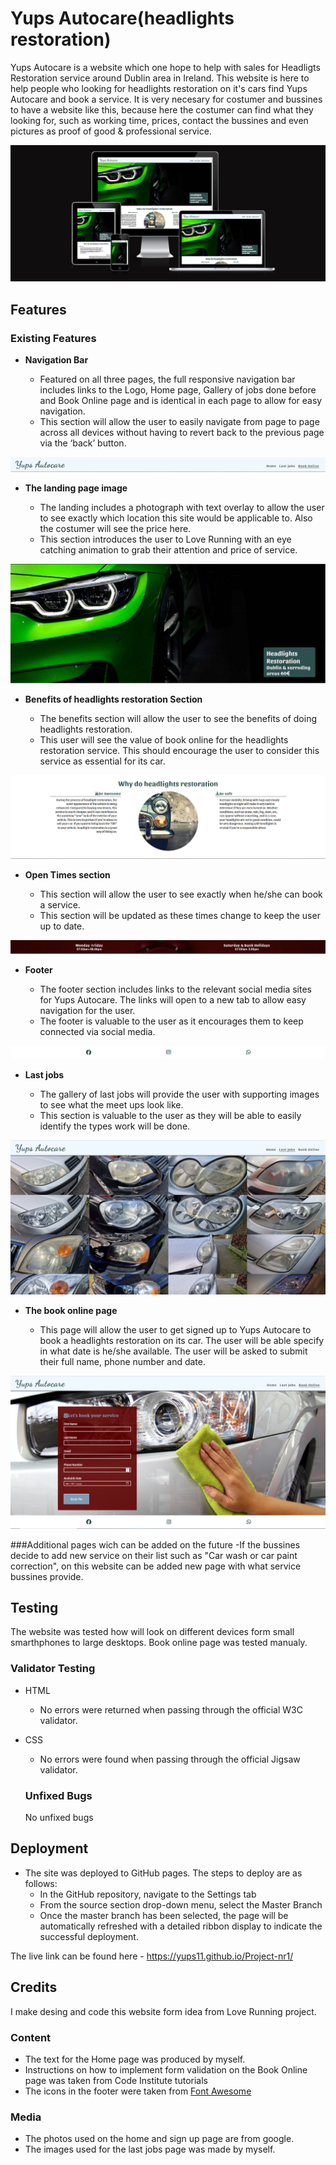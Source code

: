 # Yups Autocare(headlights restoration)

Yups Autocare is a website which one hope to help with sales for Headligts Restoration service around Dublin area in Ireland. This website is here to help people who looking for headlights restoration on it's cars find Yups Autocare and book a service. It is very necesary for costumer and bussines to have a website like this, because here the costumer can find what they looking for, such as working time, prices, contact the bussines and even pictures as proof of good & professional service.

![Header](https://github.com/Yups11/Project-nr1/blob/main/media/readme-image-1.png)

## Features

### Existing Features

- __Navigation Bar__

  - Featured on all three pages, the full responsive navigation bar includes links to the Logo, Home page, Gallery of jobs done before and Book Online page and is identical in each page to allow for easy navigation.
  - This section will allow the user to easily navigate from page to page across all devices without having to revert back to the previous page via the ‘back’ button.

![Navigation Bar](https://github.com/Yups11/Project-nr1/blob/main/media/readme-image-features-navbar.png)

- __The landing page image__

  - The landing includes a photograph with text overlay to allow the user to see exactly which location this site would be applicable to. Also the costumer will see the price here.
  - This section introduces the user to Love Running with an eye catching animation to grab their attention and price of service.

![Landing Page](https://github.com/Yups11/Project-nr1/blob/main/media/landing-page-image.png)

- __Benefits of headlights restoration Section__

  - The benefits section will allow the user to see the benefits of doing headlights restoration.
  - This user will see the value of book online for the headlights restoration service. This should encourage the user to consider this service as essential for its car.

![Benefits of headligts restoration](https://github.com/Yups11/Project-nr1/blob/main/media/benefits-image.png)

- __Open Times section__

  - This section will allow the user to see exactly when he/she can book a service. 
  - This section will be updated as these times change to keep the user up to date. 

![Open Times](https://github.com/Yups11/Project-nr1/blob/main/media/open-times-image.png)

- __Footer__ 

  - The footer section includes links to the relevant social media sites for Yups Autocare. The links will open to a new tab to allow easy navigation for the user. 
  - The footer is valuable to the user as it encourages them to keep connected via social media.

![Footer](https://github.com/Yups11/Project-nr1/blob/main/media/footer-image-readme.png)

- __Last jobs__

  - The gallery of last jobs will provide the user with supporting images to see what the meet ups look like. 
  - This section is valuable to the user as they will be able to easily identify the types work will be done.

![Last jobs](https://github.com/Yups11/Project-nr1/blob/main/media/last-jobs-image-readme.png)

- __The book online page__

  - This page will allow the user to get signed up to Yups Autocare to book a headlights restoration on its car. The user will be able specify in what date is he/she available. The user will be asked to submit their full name, phone number and date. 

![Sign Up](https://github.com/Yups11/Project-nr1/blob/main/media/book-online-image-readme.png)

###Additional pages wich can be added on the future
 -If the bussines decide to add new service on their list such as "Car wash or car paint correction", on this website can be added new page with what service bussines provide.

 ## Testing
  The website was tested how will look on different devices form small smarthphones to large desktops.
  Book online page was tested manualy.

  ### Validator Testing 

- HTML
  - No errors were returned when passing through the official W3C validator.
- CSS
  - No errors were found when passing through the official Jigsaw validator.

  ### Unfixed Bugs
  No unfixed bugs
  
## Deployment

- The site was deployed to GitHub pages. The steps to deploy are as follows: 
  - In the GitHub repository, navigate to the Settings tab 
  - From the source section drop-down menu, select the Master Branch
  - Once the master branch has been selected, the page will be automatically refreshed with a detailed ribbon display to indicate the successful deployment. 

The live link can be found here - https://yups11.github.io/Project-nr1/

## Credits 

I make desing and code this website form idea from Love Running project.

### Content 

- The text for the Home page was produced by myself.
- Instructions on how to implement form validation on the Book Online page was taken from Code Institute tutorials
- The icons in the footer were taken from [Font Awesome](https://fontawesome.com/)

### Media

- The photos used on the home and sign up page are from google.
- The images used for the last jobs page was made by myself.